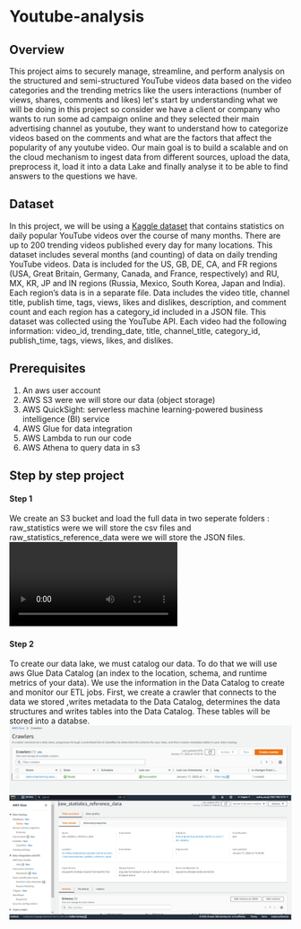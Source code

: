 # Youtube-analysis
## Overview
This project aims to securely manage, streamline, and perform analysis on the structured and semi-structured YouTube videos data based on the video categories and the trending metrics like the users interactions (number of views, shares, comments and likes)
let's start by understanding what we will be doing in this project so consider we have a client or company who wants to run some ad campaign online and they selected their main advertising channel as youtube, they want to understand how to categorize videos based on the comments and what are the factors that affect the popularity of any youtube video.
Our main goal is to build a scalable and on the cloud mechanism to ingest data from different sources, upload the data, preprocess it, load it into a data Lake and finally analyse it to be able to find answers to the questions we have.


## Dataset
In this project, we will be using a [Kaggle dataset](https://www.kaggle.com/datasets/datasnaek/youtube-new) that contains statistics  on daily popular YouTube videos over the course of many months. There are up to 200 trending videos published every day for many locations. This dataset includes several months (and counting) of data on daily trending YouTube videos. Data is included for the US, GB, DE, CA, and FR regions (USA, Great Britain, Germany, Canada, and France, respectively) and RU, MX, KR, JP and IN regions (Russia, Mexico, South Korea, Japan and India).
Each region’s data is in a separate file. Data includes the video title, channel title, publish time, tags, views, likes and dislikes, description, and comment count and each region has a category_id included in a JSON file.
This dataset was collected using the YouTube API. 
Each video had the following information: video_id, trending_date, title, channel_title, category_id, publish_time, tags, views, likes, and dislikes.

## Prerequisites
1. An aws user account 
2. AWS S3 were we will store our data (object storage)
3. AWS QuickSight: serverless machine learning-powered business intelligence (BI) service
4. AWS Glue for data integration 
5. AWS Lambda to run our code
6. AWS Athena to query data in s3

## Step by step project
#### Step 1
We create an S3 bucket and load the full data in two seperate folders : raw_statistics were we will store the csv files and raw_statistics_reference_data were we will store the JSON files.
![](https://github.com/nadinelabidi/Youtube-analysis/blob/main/images/buckets.webm)
#### Step 2
To create our data lake, we must catalog our data. To do that we will use aws Glue Data Catalog (an index to the location, schema, and runtime metrics of your data). We use the information in the Data Catalog to create and monitor our ETL jobs.
First, we create a crawler that connects to the data we stored ,writes metadata to the Data Catalog, determines the data structures and writes tables into the Data Catalog. These tables will be stored into a databse.
![](https://github.com/nadinelabidi/Youtube-analysis/blob/main/images/crawler.PNG)
![](https://github.com/nadinelabidi/Youtube-analysis/blob/main/images/table.PNG)


